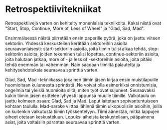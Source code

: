 # Retrospektiivitekniikat

Retrospektiivejä varten on kehitelty monenlaisia tekniikoita. Kaksi niistä ovat
"Start, Stop, Continue, More of, Less of Wheel" ja "Glad, Sad, Mad".

Ensimmäisessä näistä piirretään ensin paperille pyörä, joka on jaettu viiteen
sektoriin. Yhdessä keskustellen kerätään sektoreihin asioita seuraavanlaisesti:
start-sektoriin asioita, joita tiimin tulisi alkaa tehdä, stop-sektoriin
asioita, joiden tekeminen tulisi lopettaa, continue-sektoriin asioita, joita
halutaan jatkaa, more of - ja less of -sektoreihin asioita, joita pitäisi tehdä
enemmän tai vähemmän. Näin saadaan tiimiltä palautetta ja kehitysehdotuksia
seuraavaa sprinttiä varten.

Glad, Sad, Mad -tekniikassa jokainen tiimin jäsen kirjaa ensin muistilapuille
huomioitaan kuluneesta sprintistä. Ne voivat olla esimerkiksi onnistumisia,
ongelmia tai yleisiä huomioita siitä, miten työt ovat sujuneet. Seuraavaksi
kukin tiimin jäsen esittelee lyhyesti lappunsa muulle tiimille. Valkotaulu
on jaettu kolmeen osaan: Glad, Sad ja Mad. Laput laitetaan sopivantuntuiseen
kohtaan taululla. Mad-sarake viittaa lähinnä tiimin ulkopuolisiin asioihin,
joilla on kuitenkin vaikutusta tiimin työskentelyyn. Tiimi äänestää, mitkä
lappujen aiheet otetaan keskusteluun. Lopuksi aiheista keskustellaan, pääpainona asiat,
joita voitaisiin parantaa seuraavaa sprinttiä varten.
